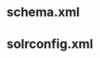 schema.xml
===
<!--<uniqueKey>id</uniqueKey>-->  

<!--<field name="id" type="string" indexed="true" stored="true" required="true" multiValued="false" /> -->  
   <field name="id" type="string" indexed="true" stored="true" required="false" multiValued="false" />  



solrconfig.xml
===
<!--  
<searchComponent name="elevator" class="solr.QueryElevationComponent" >  
    <str name="queryFieldType">string</str>  
    <str name="config-file">elevate.xml</str>  
</searchComponent>  
-->  

